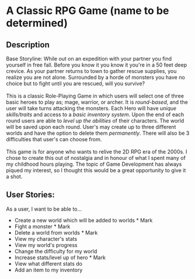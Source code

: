 # A Classic RPG Game (name to be determined)

## Description

Base Storyline: While out on an expedition with your partner you find yourself
in free fall. Before you know it you know it you're in a 50 feet deep
crevice. As your partner returns to town to gather rescue supplies, you
realize you are not alone. Surrounded by a horde of monsters you have no choice
but to fight until you are rescued, will you survive? 
<br>
<br>
This is a classic Role-Playing Game in which users will select one of three
basic heroes to play as; mage, warrior, or archer. It is *round-based*, and the
user will take turns attacking the monsters. 
Each Hero will have *unique skills/traits* and access to a *basic inventory system*. 
Upon the end of each round users are able to *level up the abilities* of their 
characters. The world will be saved upon each round. 
User's may create up to three different worlds and have the option to delete 
them *permanently*. There will also be 3 difficulties that user's can choose from.
<br>
<br>
This game is for anyone who wants to relive the 2D RPG era of 
the 2000s. I chose to create this out of nostalgia and in honour of 
what I spent many of my childhood hours playing. The topic of 
Game Development has always piqued my interest, so I thought this would 
be a great opportunity to give it a shot.


## User Stories:
As a user, I want to be able to...
- Create a new world which will be added to worlds * Mark
- Fight a monster * Mark
- Delete a world from worlds * Mark
- View my character's stats 
- View my world's progress 
- Change the difficulty for my world
- Increase stats/level up of hero * Mark
- View what different stats do
- Add an item to my inventory  

